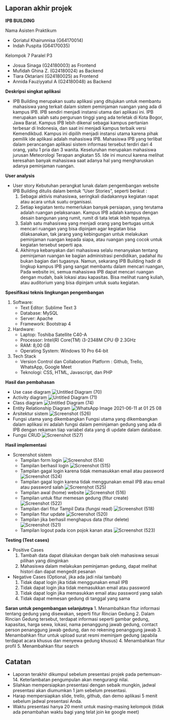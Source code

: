 ## Laporan akhir projek

**IPB BUILDING**

Nama Asisten Praktikum
- Qoriatul Khairunnisa (G64170014)
- Indah Puspita        (G64170035)

Kelompok 7 Paralel P3
- Josua Sinaga		        (G24180003) as Frontend
- Mufidah Ghina Z.	     (G24180024) as Backend
- Tiara Oktariani 	     (G24180025) as Frontend
- Annida Fauziyyatul A  (G24180048) as Backend

**Deskripsi singkat aplikasi**
- IPB Building merupakan suatu aplikasi yang ditujukan untuk membantu mahasiswa yang terkait dalam sistem peminjaman ruangan yang ada di kampus IPB. IPB sendiri menjadi instansi utama dari aplikasi ini. IPB merupakan salah satu perguruan tinggi yang ada terletak di Kota Bogor, Jawa Barat. Kampus IPB lebih dikenal sebagai kampus pertanian terbesar di Indonesia, dan  saat ini menjadi kampus terbaik versi Kemendikbud. Kampus ini dipilih menjadi instansi utama karena pihak pemilik ide aplikasi adalah mahasiswa IPB. Mahasiswa IPB yang terlibat dalam perancangan aplikasi sistem informasi tersebut terdiri dari 4 orang, yaitu 1 pria dan 3 wanita. Keseluruhan merupakan mahasiswa jurusan Meteorologi Terapan angkatan 55. Ide ini muncul karena melihat keresahan banyak mahasiswa saat adanya hal yang mengharuskan adanya peminjaman ruangan. 

**User analysis** 
  * User story
Kebutuhan perangkat lunak dalam pengembangan website IPB Building ditulis dalam bentuk “User Stories”, seperti berikut :
      1. Sebagai aktivis mahasiswa, seringkali diadakannya kegiatan rapat atau acara untuk suatu organisasi. 
      2. Setiap kegiatan tentu memerlukan banyak persiapan, yang terutama adalah ruangan pelaksanaan. Kampus IPB adalah kampus dengan desain bangunan yang rumit, rumit di tata letak lebih tepatnya. 
      3. Salah satu mahasiswa yang menjadi orang yang bertugas untuk mencari ruangan yang bisa dipinjam agar kegiatan bisa dilaksanakan, tak jarang yang kebingungan untuk melakukan peminjaman ruangan kepada siapa, atau ruangan yang cocok untuk kegiatan tersebut seperti apa. 
       4. Akhirnya kebanyakan dari mahasiswa selalu menanyakan tentang peminjaman ruangan ke bagian administrasi pendidikan, padahal itu bukan bagian dari tugasnya. Namun, sekarang IPB Building hadir di lingkup kampus IPB yang sangat membantu dalam mencari ruangan, Pada website ini, semua mahasiswa IPB dapat mencari ruangan dengan mudah, baik lokasi atau kapasitas. Bisa melihat ruang kuliah, atau auditorium yang bisa dipinjam untuk suatu kegiatan.

**Spesifikasi teknis lingkungan pengembangan**
1. Software:
    - Text Editor: Sublime Text 3
    - Database: MySQL
    - Server: Apache
    - Framework: Bootstrap 4
2. Hardware:
    - Laptop: Toshiba Satellite C40-A
    - Processor: Intel(R) Core(TM) i3-2348M CPU @ 2.3GHz
    - RAM: 8,00 GB
    - Operating System: Windows 10 Pro 64-bit
3. Tech Stack
    - Version Control dan Collaboration Platform : Github, Trello, WhatsApp, Google Meet
    - Teknologi: CSS, HTML, Javascript, dan PHP

**Hasil dan pembahasan** 
  * Use case diagram 
![Untitled Diagram (70)](https://user-images.githubusercontent.com/70147800/121577242-8953d100-ca53-11eb-8f10-f0289d446a09.png)
  * Activity diagram 
![Untitled Diagram (71)](https://user-images.githubusercontent.com/70147800/121577427-b4d6bb80-ca53-11eb-8e74-ca3c2ca3f73a.png)
  * Class diagram 
![Untitled Diagram (74)](https://user-images.githubusercontent.com/70147800/121577476-bef8ba00-ca53-11eb-852f-13d1f56b53da.png)
  * Entity Relationship Diagram 
![WhatsApp Image 2021-06-11 at 01 25 08](https://user-images.githubusercontent.com/70147800/121577684-fa938400-ca53-11eb-9acf-d7133dcc0b71.jpeg)
  * Arsitektur sistem 
![Screenshot (526)](https://user-images.githubusercontent.com/70147800/121578085-7ab9e980-ca54-11eb-8245-37a274eda53c.png)
  * Fungsi utama yang dikembangkan
Fungsi utama yang dikembangkan dalam aplikasi ini adalah fungsi dalam peminjaman gedung yang ada di IPB dengan rekaman tiap variabel data yang di update dalam database. 
  * Fungsi CRUD
![Screenshot (527)](https://user-images.githubusercontent.com/70147800/121578323-c076b200-ca54-11eb-8602-2b7bd51e7eee.png)

**Hasil implementasi** 
  * Screenshot sistem 
       - Tampilan form login
![Screenshot (514)](https://user-images.githubusercontent.com/70147800/121579762-329bc680-ca56-11eb-8955-25ad11779999.png)
       - Tampilan berhasil login
![Screenshot (515)](https://user-images.githubusercontent.com/70147800/121579887-59f29380-ca56-11eb-8f9e-97eb8d4951ef.png)
       - Tampilan gagal login karena tidak memasukkan email atau password
![Screenshot (524)](https://user-images.githubusercontent.com/70147800/121579941-6840af80-ca56-11eb-89c8-70ad294ec0e7.png)
       - Tampilan gagal login karena tidak menggunakan email IPB atau email atau password salah
![Screenshot (525)](https://user-images.githubusercontent.com/70147800/121580204-aa69f100-ca56-11eb-8e88-1529d0b5301f.png)
       - Tampilan awal (home) website
![Screenshot (516)](https://user-images.githubusercontent.com/70147800/121580227-b0f86880-ca56-11eb-8ec0-4f91c87a7f43.png)
       - Tampilan untuk fitur memesan gedung (fitur create)
![Screenshot (522)](https://user-images.githubusercontent.com/70147800/121580272-c1104800-ca56-11eb-94a9-eef275f20980.png)
       - Tampilan dari fitur Tampil Data (fungsi read)
![Screenshot (518)](https://user-images.githubusercontent.com/70147800/121580321-cec5cd80-ca56-11eb-8707-98c5ef5a63b6.png)
       - Tampilan fitur update
![Screenshot (520)](https://user-images.githubusercontent.com/70147800/121580343-d5544500-ca56-11eb-85c5-8bac9755f5f3.png)
       - Tampilan jika berhasil menghapus data (fitur delete)
![Screenshot (521)](https://user-images.githubusercontent.com/70147800/121580367-dc7b5300-ca56-11eb-9485-07c46d3dded9.png)
       - Tampilan logout pada icon pojok kanan atas
![Screenshot (523)](https://user-images.githubusercontent.com/70147800/121580391-e43af780-ca56-11eb-8d6d-b1f899309602.png)

**Testing (Test cases)**
  * Positive Cases
      1. Tambah data dapat dilakukan dengan baik oleh mahasiswa sesuai pilihan yang diinginkan 
      2. Mahasiswa dalam melakukan peminjaman gedung, dapat melihat histori dan dapat mengedit pesanan
  * Negative Cases (Optional, jika ada jadi nilai tambah)
      1. Tidak dapat login jika tidak menggunakan email IPB
      2. Tidak dapat login jika tidak memasukkan email atau password
      3. Tidak dapat login jika memasukkan email atau password yang salah
      4. Tidak dapat memesan gedung di tanggal yang sama

**Saran untuk pengembangan selanjutnya**
      1. Menambahkan fitur informasi tentang gedung yang disewakan, seperti fitur Rincian Gedung
      2. Dalam Rincian Gedung tersebut, terdapat informasi seperti gambar gedung, kapasitas, harga sewa, lokasi, nama penanggung jawab gedung, contact person penanggung jawab gedung, dan no rekening penanggung jawab
      3. Menambahkan fitur untuk upload surat resmi meminjam gedung (apabila terdapat acara khusus dan menyewa gedung khusus)
      4. Menambahkan fitur profil
      5. Menambahkan fitur search

## Catatan
- Laporan terakhir dikumpul sebelum presentasi projek pada pertemuan-14. Keterlambatan pengumpulan akan mengurangi nilai.
- Silahkan mempersiapkan presentasi dengan sebaik mungkin, jadwal presentasi akan diumumkan 1 jam sebelum presentasi. 
- Harap mempersiapkan slide, trello, github, dan demo aplikasi 5 menit sebelum jadwal presentasi Anda.
- Waktu presentasi hanya 20 menit untuk masing-masing kelompok (tidak ada penambahan waktu bagi yang telat join ke google meet)

